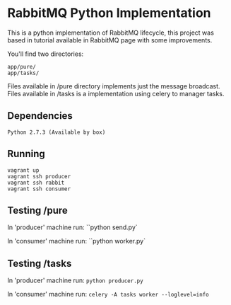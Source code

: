 # RabbitMQ Python Implementation

This is a python implementation of RabbitMQ lifecycle, this project was based in tutorial available
in RabbitMQ page with some improvements.

You'll find two directories:

``app/pure/``<br/>
``app/tasks/``

Files available in /pure directory implements just the message broadcast.
Files available in /tasks is a implementation using celery to manager tasks.

## Dependencies

``Python 2.7.3 (Available by box)``<br/>

## Running

``vagrant up``<br/>
``vagrant ssh producer``<br/>
``vagrant ssh rabbit``<br/>
``vagrant ssh consumer``<br/>

## Testing /pure

In 'producer' machine run:
``python send.py`

In 'consumer' machine run:
``python worker.py`

## Testing /tasks

In 'producer' machine run:
``python producer.py``

In 'consumer' machine run:
``celery -A tasks worker --loglevel=info``
